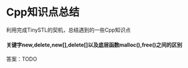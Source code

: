 # Cpp知识点总结

利用完成TinySTL的契机，总结遇到的一些Cpp知识点

#### 关键字new,delete,new[],delete[]以及底层函数malloc(),free()之间的区别

答案：TODO